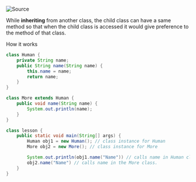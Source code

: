 ![Source](https://youtu.be/CLzgS08equQ?list=PLsyeobzWxl7pe_IiTfNyr55kwJPWbgxB5)

While **inheriting** from another class, the child class can have a same method so that when the child class is accessed it would give preference to the method of that class.

How it works
```java
class Human {
	private String name;
	public String name(String name) {
		this.name = name;
		return name;
	}
}

class More extends Human {	
	public void name(String name) {
		System.out.println(name);
	}
}

class lesson {
	public static void main(String[] args) {
		Human obj1 = new Human(); // class instance for Human
		More obj2 = new More(); // class instance for More

		System.out.println(obj1.name("Name")) // calls name in Human class
		obj2.name("Name") // calls name in the More class.
	}
}
```